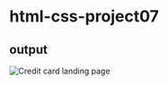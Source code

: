 # html-css-project07
## output
![Credit card landing page](https://user-images.githubusercontent.com/119026562/230554042-f1ab569b-73de-4d3c-8f4b-619e5bfc872c.png)
